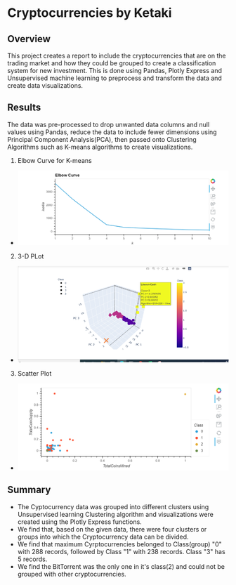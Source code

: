 # Cryptocurrencies by Ketaki
## Overview 
This project creates a report to include the cryptocurrencies that are on the trading market and how they could be grouped to create a classification system for new investment.
This is done using Pandas, Plotly Express and Unsupervised machine learning to preprocess and transform the data and create data visualizations.
## Results
The data was pre-processed to drop unwanted data columns and null values using Pandas, reduce the data to include fewer dimensions using Principal Component Analysis(PCA), then passed onto Clustering Algorithms such as K-means algorithms to create visualizations.

1. Elbow Curve for K-means 
- ![Elbow Curve](https://github.com/ketpradh/Cryptocurrencies/blob/main/Resources/Elbow%20Curve.PNG)

2. 3-D PLot
-  ![3-D Plot](https://github.com/ketpradh/Cryptocurrencies/blob/main/Resources/Detailed%203-D%20Curve%20for%20Precitions.PNG)
 
3. Scatter Plot
- ![Scatter Plot](https://github.com/ketpradh/Cryptocurrencies/blob/main/Resources/Scatter%20Plot.PNG)

## Summary
- The Cyptocurrency data was grouped into different clusters using Unsupervised learning Clustering algorithm and visualizations were created using the Plotly Express functions.
- We find that, based on the given data, there were four clusters or groups into which the Cryptocurrency data can be divided. 
- We find that maximum Cyrptocurrencies belonged to Class(group) "0"  with 288 records, followed by Class "1" with 238 records. Class "3" has 5 records.
- We find the BitTorrent was the only one in it's class(2) and could not be grouped with other cryptocurrencies.
  
